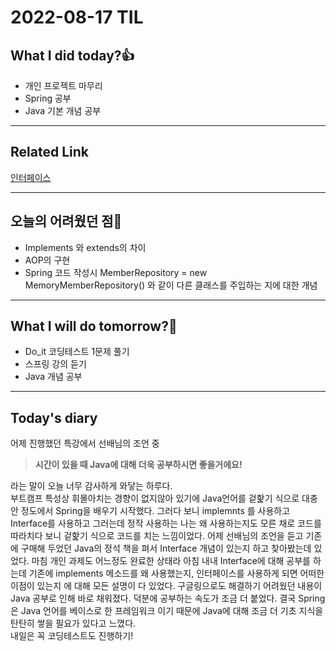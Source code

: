 # 2022-08-17 TIL
## What I did today?👍
* 개인 프로젝트 마무리
* Spring 공부
* Java 기본 개념 공부 

___
## Related Link
[인터페이스](https://github.com/BeomSeogKim/Java/blob/main/%EC%9D%B8%ED%84%B0%ED%8E%98%EC%9D%B4%EC%8A%A4(Interface).md)

___
## 오늘의 어려웠던 점🤯
* Implements 와 extends의 차이
* AOP의 구현
* Spring 코드 작성시 MemberRepository = new MemoryMemberRepository()  와 같이 다른 클래스를 주입하는 지에 대한 개념

___
## What I will do tomorrow?🙏
* Do_it 코딩테스트 1문제 풀기
* 스프링 강의 듣기
* Java 개념 공부 

___
## Today's diary
어제 진행했던 특강에서 선배님의 조언 중 
> **시간이 있을 때 Java에 대해 더욱 공부하시면 좋을거에요!**

라는 말이 오늘 너무 감사하게 와닿는 하루다.   
부트캠프 특성상 휘몰아치는 경향이 없지않아 있기에 Java언어를 겉핥기 식으로 대충 안 정도에서 Spring을 배우기 시작했다. 그러다 보니 implemnts 를 사용하고 Interface를 사용하고 그러는데 
정작 사용하는 나는 왜 사용하는지도 모른 채로 코드를 따라치다 보니 겉핥기 식으로 코드를 치는 느낌이었다. 어제 선배님의 조언을 듣고 기존에 구매해 두었던 Java의 정석 책을 펴서 Interface 개념이 있는지
하고 찾아봤는데 있었다. 마침 개인 과제도 어느정도 완료한 상태라 아침 내내 Interface에 대해 공부를 하는데 기존에 implements 메소드를 왜 사용했는지, 인터페이스를 사용하게 되면 어떠한 이점이 있는지 
에 대해 모든 설명이 다 있었다. 구글링으로도 해결하기 어려웠던 내용이 Java 공부로 인해 바로 채워졌다. 덕분에 공부하는 속도가 조금 더 붙었다. 결국 Spring은 Java 언어를 베이스로 한 프레임워크 이기 때문에
Java에 대해 조금 더 기초 지식을 탄탄히 쌓을 필요가 있다고 느꼈다.  
내일은 꼭 코딩테스트도 진행하기!

